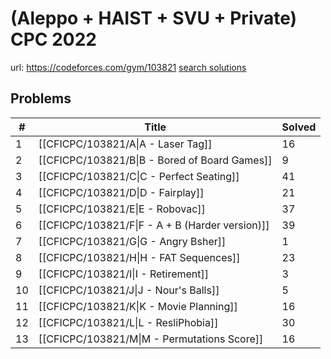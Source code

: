 # (Aleppo + HAIST + SVU + Private) CPC 2022

url: https://codeforces.com/gym/103821
[search solutions](https://www.google.com/search?q=Solution+OR+題解+(Aleppo+%2B+HAIST+%2B+SVU+%2B+Private)+CPC+2022)

## Problems

| # | Title | Solved |
| --- | --- | --- |
|1|[[CFICPC/103821/A\|A - Laser Tag]]|16|
|2|[[CFICPC/103821/B\|B - Bored of Board Games]]|9|
|3|[[CFICPC/103821/C\|C - Perfect Seating]]|41|
|4|[[CFICPC/103821/D\|D - Fairplay]]|21|
|5|[[CFICPC/103821/E\|E - Robovac]]|37|
|6|[[CFICPC/103821/F\|F - A + B (Harder version)]]|39|
|7|[[CFICPC/103821/G\|G - Angry Bsher]]|1|
|8|[[CFICPC/103821/H\|H - FAT Sequences]]|23|
|9|[[CFICPC/103821/I\|I - Retirement]]|3|
|10|[[CFICPC/103821/J\|J - Nour's Balls]]|5|
|11|[[CFICPC/103821/K\|K - Movie Planning]]|16|
|12|[[CFICPC/103821/L\|L - ResliPhobia]]|30|
|13|[[CFICPC/103821/M\|M - Permutations Score]]|16|
